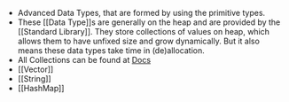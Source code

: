 - Advanced Data Types, that are formed by using the primitive types.
- These [[Data Type]]s are generally on the heap and are provided by the [[Standard Library]]. They  store collections of values on heap, which allows them to have unfixed size and grow dynamically. But it also means these data types take time in (de)allocation.
- All Collections can be found at [Docs](https://doc.rust-lang.org/std/collections/index.html)
- [[Vector]]
- [[String]]
- [[HashMap]]